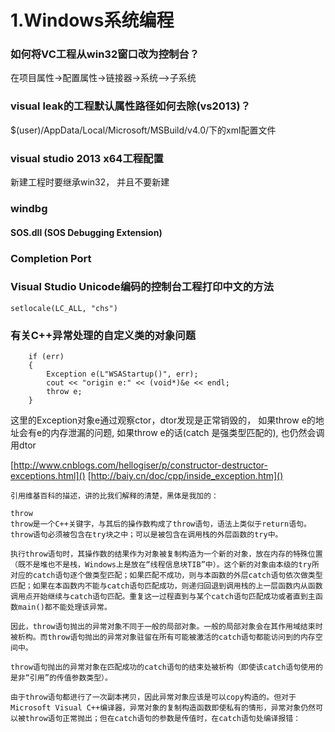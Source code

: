 # 1.Windows系统编程

### 如何将VC工程从win32窗口改为控制台？
在项目属性->配置属性->链接器->系统-->子系统

### visual leak的工程默认属性路径如何去除(vs2013)？
$(user)/AppData/Local/Microsoft/MSBuild/v4.0/下的xml配置文件


### visual studio 2013 x64工程配置
[](http://blog.csdn.net/cddchina/article/details/17550417)
新建工程时要继承win32， 并且不要新建

### windbg
[](http://www.yiiyee.cn/Blog/windbg/)

#### SOS.dll (SOS Debugging Extension)
[](https://msdn.microsoft.com/en-us/library/bb190764(v=vs.110).aspx)

### Completion Port

### Visual Studio Unicode编码的控制台工程打印中文的方法
`setlocale(LC_ALL, "chs")`

### 有关C++异常处理的自定义类的对象问题
```
	if (err)
	{
		Exception e(L"WSAStartup()", err);
		cout << "origin e:" << (void*)&e << endl;
		throw e;
	}
```
这里的Exception对象e通过观察ctor，dtor发现是正常销毁的， 如果throw e的地址会有e的内存泄漏的问题, 如果throw e的话(catch 是强类型匹配的), 也仍然会调用dtor

[http://www.cnblogs.com/hellogiser/p/constructor-destructor-exceptions.html]()
[http://baiy.cn/doc/cpp/inside_exception.htm]()

	引用维基百科的描述，讲的比我们解释的清楚，黑体是我加的：
	
	throw
	throw是一个C++关键字，与其后的操作数构成了throw语句，语法上类似于return语句。throw语句必须被包含在try块之中；可以是被包含在调用栈的外层函数的try中。
	
	执行throw语句时，其操作数的结果作为对象被复制构造为一个新的对象，放在内存的特殊位置（既不是堆也不是栈，Windows上是放在“线程信息块TIB”中）。这个新的对象由本级的try所对应的catch语句逐个做类型匹配；如果匹配不成功，则与本函数的外层catch语句依次做类型匹配；如果在本函数内不能与catch语句匹配成功，则递归回退到调用栈的上一层函数内从函数调用点开始继续与catch语句匹配。重复这一过程直到与某个catch语句匹配成功或者直到主函数main()都不能处理该异常。
	
	因此，throw语句抛出的异常对象不同于一般的局部对象。一般的局部对象会在其作用域结束时被析构。而throw语句抛出的异常对象驻留在所有可能被激活的catch语句都能访问到的内存空间中。
	
	throw语句抛出的异常对象在匹配成功的catch语句的结束处被析构（即使该catch语句使用的是非“引用”的传值参数类型）。
	
	由于throw语句都进行了一次副本拷贝，因此异常对象应该是可以copy构造的。但对于Microsoft Visual C++编译器，异常对象的复制构造函数即使私有的情形，异常对象仍然可以被throw语句正常抛出；但在catch语句的参数是传值时，在catch语句处编译报错：

